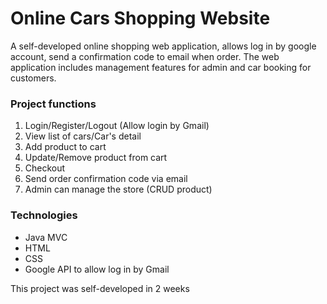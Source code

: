 # Online Cars Shopping Website
A self-developed online shopping web application, allows log in by google account, send a confirmation code to email when order. The web application includes management features for admin and car booking for customers.

### Project functions
1. Login/Register/Logout (Allow login by Gmail)
2. View list of cars/Car's detail
3. Add product to cart
4. Update/Remove product from cart
5. Checkout
6. Send order confirmation code via email
7. Admin can manage the store (CRUD product)

### Technologies
- Java MVC 
- HTML
- CSS
- Google API to allow log in by Gmail

This project was self-developed in 2 weeks

